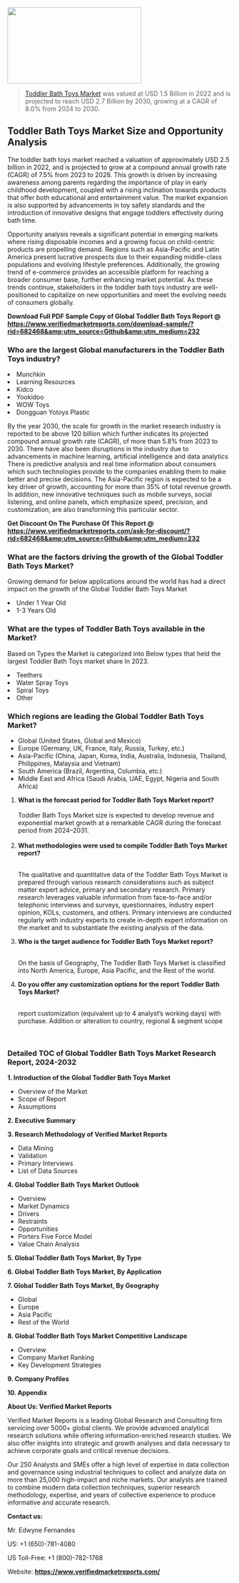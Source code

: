 
<img src="https://ffe5etoiles.com/wp-content/uploads/2024/12/MST1-300x171.png" alt="" width="300" height="171" class="alignnone size-medium wp-image-20088" /><blockquote><p><p><a href="https://www.verifiedmarketreports.com/download-sample/?rid=682468&utm_source=Github&utm_medium=232" target="_blank">Toddler Bath Toys Market</a> was valued at USD 1.5 Billion in 2022 and is projected to reach USD 2.7 Billion by 2030, growing at a CAGR of 8.0% from 2024 to 2030.</p></blockquote><p><h2>Toddler Bath Toys Market Size and Opportunity Analysis</h2><p>The toddler bath toys market reached a valuation of approximately USD 2.5 billion in 2022, and is projected to grow at a compound annual growth rate (CAGR) of 7.5% from 2023 to 2028. This growth is driven by increasing awareness among parents regarding the importance of play in early childhood development, coupled with a rising inclination towards products that offer both educational and entertainment value. The market expansion is also supported by advancements in toy safety standards and the introduction of innovative designs that engage toddlers effectively during bath time.</p><p>Opportunity analysis reveals a significant potential in emerging markets where rising disposable incomes and a growing focus on child-centric products are propelling demand. Regions such as Asia-Pacific and Latin America present lucrative prospects due to their expanding middle-class populations and evolving lifestyle preferences. Additionally, the growing trend of e-commerce provides an accessible platform for reaching a broader consumer base, further enhancing market potential. As these trends continue, stakeholders in the toddler bath toys industry are well-positioned to capitalize on new opportunities and meet the evolving needs of consumers globally.</p></p><p class=""><strong>Download Full PDF Sample Copy of Global Toddler Bath Toys Report @ <a href="https://www.verifiedmarketreports.com/download-sample/?rid=682468&amp;utm_source=Github&amp;utm_medium=232" target="_blank">https://www.verifiedmarketreports.com/download-sample/?rid=682468&amp;utm_source=Github&amp;utm_medium=232</a></strong></p><h3 id="" class="">Who are the largest Global manufacturers in the Toddler Bath Toys industry?</h3><p><li>Munchkin</li><li> Learning Resources</li><li> Kidco</li><li> Yookidoo</li><li> WOW Toys</li><li> Dongguan Yotoys Plastic</li></p><div class=""><div class="" dir="" data-message-author-role="" data-message-id="" data-message-model-slug=""><div class=""><div class=""><div class=""><div class="" dir="" data-message-author-role="" data-message-id="" data-message-model-slug=""><div class=""><div class=""><p>By the year 2030, the scale for growth in the market research industry is reported to be above 120 billion which further indicates its projected compound annual growth rate (CAGR), of more than 5.8% from 2023 to 2030. There have also been disruptions in the industry due to advancements in machine learning, artificial intelligence and data analytics There is predictive analysis and real time information about consumers which such technologies provide to the companies enabling them to make better and precise decisions. The Asia-Pacific region is expected to be a key driver of growth, accounting for more than 35% of total revenue growth. In addition, new innovative techniques such as mobile surveys, social listening, and online panels, which emphasize speed, precision, and customization, are also transforming this particular sector.</p><p><strong>Get Discount On The Purchase Of This Report @&nbsp; <a href="https://www.verifiedmarketreports.com/ask-for-discount/?rid=682468&amp;utm_source=Github&amp;utm_medium=232" target="_blank">https://www.verifiedmarketreports.com/ask-for-discount/?rid=682468&amp;utm_source=Github&amp;utm_medium=232</a></strong></p></div></div></div></div></div></div></div></div><h3 id="" class="">What are the factors driving the growth of the Global Toddler Bath Toys Market?</h3><p id="" class="">Growing demand for below applications around the world has had a direct impact on the growth of the Global Toddler Bath Toys Market</p><p id="" class=""><li>Under 1 Year Old</li><li> 1-3 Years Old</li></p><h3 id="" class="">What are the types of Toddler Bath Toys available in the Market?</h3><p id="" class="">Based on Types the Market is categorized into Below types that held the largest Toddler Bath Toys market share In 2023.</p><p id="" class=""><li>Teethers</li><li> Water Spray Toys</li><li> Spiral Toys</li><li> Other</li></p><h3 id="" class="">Which regions are leading the Global Toddler Bath Toys Market?</h3><ul><li>Global (United States, Global and Mexico)</li><li>Europe (Germany, UK, France, Italy, Russia, Turkey, etc.)</li><li>Asia-Pacific (China, Japan, Korea, India, Australia, Indonesia, Thailand, Philippines, Malaysia and Vietnam)</li><li>South America (Brazil, Argentina, Columbia, etc.)</li><li>Middle East and Africa (Saudi Arabia, UAE, Egypt, Nigeria and South Africa)</li></ul><p><ol><li><strong>What is the forecast period for Toddler Bath Toys Market report?<br /></strong><br /><span data-sheets-root="1" data-sheets-value="{&quot;1&quot;:2,&quot;2&quot;:&quot;XXXX size is expected to develop revenue and exponential market growth at a remarkable CAGR during the forecast period from 2024&ndash;2030.&quot;}" data-sheets-userformat="{&quot;2&quot;:12674,&quot;4&quot;:{&quot;1&quot;:2,&quot;2&quot;:16776960},&quot;10&quot;:2,&quot;11&quot;:0,&quot;15&quot;:&quot;Arial&quot;,&quot;16&quot;:12}">Toddler Bath Toys Market size is expected to develop revenue and exponential market growth at a remarkable CAGR during the forecast period from 2024&ndash;2031.</span><br /><br /></li><li><strong>What methodologies were used to compile Toddler Bath Toys Market report?<br /><br /></strong><p>The qualitative and quantitative data of the&nbsp;Toddler Bath Toys Market is prepared through various research considerations such as subject matter expert advice, primary and secondary research. Primary research leverages valuable information from face-to-face and/or telephonic interviews and surveys, questionnaires, industry expert opinion, KOLs, customers, and others. Primary interviews are conducted regularly with industry experts to create in-depth expert information on the market and to substantiate the existing analysis of the data.&nbsp;</p></li><li><strong>Who is the target audience for Toddler Bath Toys Market report?<br /><br /></strong><p>On the basis of Geography, The&nbsp;Toddler Bath Toys Market is classified into North America, Europe, Asia Pacific, and the Rest of the world.</p></li><li><strong>Do you offer any customization options for the report Toddler Bath Toys Market?<br /><br /></strong><p>report customization (equivalent up to 4 analyst&rsquo;s working days) with purchase. Addition or alteration to country, regional &amp; segment scope</p><p>&nbsp;</p></li></ol></p><h3 id="" class="">Detailed TOC of Global Toddler Bath Toys Market Research Report, 2024-2032</h3><p id="" class=""><strong>1. Introduction of the Global Toddler Bath Toys Market</strong></p><ul><li>Overview of the Market</li><li>Scope of Report</li><li>Assumptions</li></ul><p id="" class=""><strong>2. Executive Summary</strong></p><p id="" class=""><strong>3. Research Methodology of&nbsp;Verified Market Reports</strong></p><ul><li>Data Mining</li><li>Validation</li><li>Primary Interviews</li><li>List of Data Sources</li></ul><p id="" class=""><strong>4. Global Toddler Bath Toys Market Outlook</strong></p><ul><li>Overview</li><li>Market Dynamics</li><li>Drivers</li><li>Restraints</li><li>Opportunities</li><li>Porters Five Force Model</li><li>Value Chain Analysis</li></ul><p id="" class=""><strong>5. Global Toddler Bath Toys Market, By&nbsp;Type</strong></p><p id="" class=""><strong>6. Global Toddler Bath Toys Market, By Application</strong></p><p id="" class=""><strong>7. Global Toddler Bath Toys Market, By Geography</strong></p><ul><li>Global</li><li>Europe</li><li>Asia Pacific</li><li>Rest of the World</li></ul><p id="" class=""><strong>8. Global Toddler Bath Toys Market Competitive Landscape</strong></p><ul><li>Overview</li><li>Company Market Ranking</li><li>Key Development Strategies</li></ul><p id="" class=""><strong>9. Company Profiles</strong></p><p id="" class=""><strong>10. Appendix</strong></p><p id="" class=""><strong>About Us: Verified Market Reports</strong></p><p id="" class="">Verified Market Reports is a leading Global Research and Consulting firm servicing over 5000+ global clients. We provide advanced analytical research solutions while offering information-enriched research studies. We also offer insights into strategic and growth analyses and data necessary to achieve corporate goals and critical revenue decisions.</p><p id="" class="">Our 250 Analysts and SMEs offer a high level of expertise in data collection and governance using industrial techniques to collect and analyze data on more than 25,000 high-impact and niche markets. Our analysts are trained to combine modern data collection techniques, superior research methodology, expertise, and years of collective experience to produce informative and accurate research.</p><p id="" class=""><strong>Contact us:</strong></p><p id="" class="">Mr. Edwyne Fernandes</p><p id="" class="">US: +1 (650)-781-4080</p><p id="" class="">US Toll-Free: +1 (800)-782-1768</p><p id="" class="">Website: <a target="" data-test-app-aware-link=""><strong>https://www.verifiedmarketreports.com/</strong></a></p>

